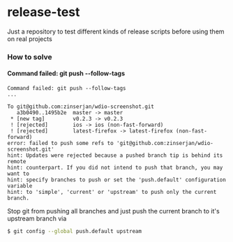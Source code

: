# release-test
Just a repository to test different kinds of release scripts before using them on real projects


### How to solve

#### Command failed: git push --follow-tags
```
Command failed: git push --follow-tags
...

To git@github.com:zinserjan/wdio-screenshot.git
   a3b0490..1495b2e  master -> master
 * [new tag]         v0.2.3 -> v0.2.3
 ! [rejected]        ios -> ios (non-fast-forward)
 ! [rejected]        latest-firefox -> latest-firefox (non-fast-forward)
error: failed to push some refs to 'git@github.com:zinserjan/wdio-screenshot.git'
hint: Updates were rejected because a pushed branch tip is behind its remote
hint: counterpart. If you did not intend to push that branch, you may want to
hint: specify branches to push or set the 'push.default' configuration variable
hint: to 'simple', 'current' or 'upstream' to push only the current branch.

```

Stop git from pushing all branches and just push the current branch to it's upstream branch via

```bash
$ git config --global push.default upstream
```

